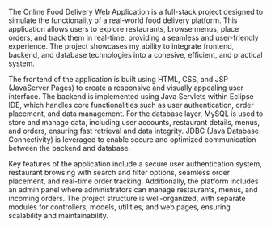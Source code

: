 The Online Food Delivery Web Application is a full-stack project designed to simulate the functionality of a real-world food delivery platform. This application allows users to explore restaurants, browse menus, place orders, and track them in real-time, providing a seamless and user-friendly experience. The project showcases my ability to integrate frontend, backend, and database technologies into a cohesive, efficient, and practical system.

The frontend of the application is built using HTML, CSS, and JSP (JavaServer Pages) to create a responsive and visually appealing user interface. The backend is implemented using Java Servlets within Eclipse IDE, which handles core functionalities such as user authentication, order placement, and data management. For the database layer, MySQL is used to store and manage data, including user accounts, restaurant details, menus, and orders, ensuring fast retrieval and data integrity. JDBC (Java Database Connectivity) is leveraged to enable secure and optimized communication between the backend and database.

Key features of the application include a secure user authentication system, restaurant browsing with search and filter options, seamless order placement, and real-time order tracking. Additionally, the platform includes an admin panel where administrators can manage restaurants, menus, and incoming orders. The project structure is well-organized, with separate modules for controllers, models, utilities, and web pages, ensuring scalability and maintainability.
